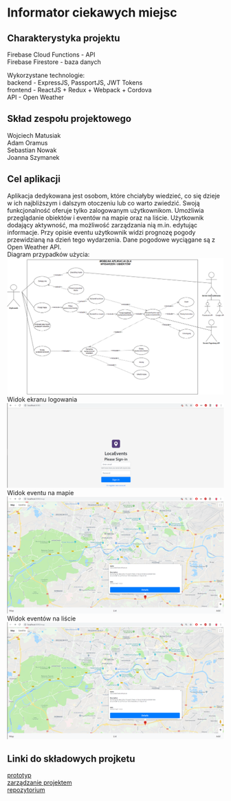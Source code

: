 <h1>Informator ciekawych miejsc</h1>

<h2>Charakterystyka projektu</h2>
Firebase Cloud Functions - API <br>
Firebase Firestore - baza danych <br>

Wykorzystane technologie: <br>
backend - ExpressJS, PassportJS, JWT Tokens <br>
frontend - ReactJS + Redux + Webpack + Cordova <br>
API - Open Weather 

<h2>Skład zespołu projektowego</h2>
Wojciech Matusiak <br>
Adam Oramus <br> 
Sebastian Nowak <br>
Joanna Szymanek 

<h2>Cel aplikacji</h2>
Aplikacja dedykowana jest osobom, które chciałyby wiedzieć, co się dzieje w ich najbliższym i dalszym otoczeniu lub co warto zwiedzić. Swoją funkcjonalność oferuje tylko zalogowanym użytkownikom. Umożliwia przeglądanie obiektów i eventów na mapie oraz na liście. Użytkownik dodający aktywność, ma możliwość zarządzania nią m.in. edytując informacje. Przy opisie eventu użytkownik widzi prognozę pogody przewidzianą na dzień tego wydarzenia. Dane pogodowe wyciągane są z Open Weather API.

<br>
Diagram przypadków użycia:
<img src="uml.png" alt="Diagram przypadków użycia">

<br>
Widok ekranu logowania
<img src="login.png" alt="Widok ekranu logowania">

<br>
Widok eventu na mapie
<img src="mapa.png" alt="Widok eventu na mapie">

<br>
Widok eventów na liście
<img src="mapa.png" alt="Widok eventów na liście">

<h2>Linki do składowych projketu</h2>
<a href="how2html.pl">prototyp</a> <br> 
<a href="https://trello.com/b/Q0zHirLT/informator-ciekawych-miejsc">zarządzanie projektem</a> <br>
<a href="https://github.com/Cenarius1/BaiCiekaweMiejsca">repozytorium</a> <br>
